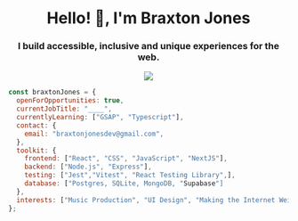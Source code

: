 
<h1 align="center">Hello! 👋, I'm Braxton Jones</h1>
<h3 align="center">I build accessible, inclusive and unique experiences for the web.</h3>
<p align="center">
  <a href="https://skillicons.dev">
    <img src="https://skillicons.dev/icons?i=react,css,figma,nodejs,vscode,webpack,vite,sass,postman,mongodb" />
  </a>
</p>

```javascript
const braxtonJones = {
  openForOpportunities: true,
  currentJobTitle: "____",
  currentlyLearning: ["GSAP", "Typescript"],
  contact: {
    email: "braxtonjonesdev@gmail.com",
  },
  toolkit: {
    frontend: ["React", "CSS", "JavaScript", "NextJS"],
    backend: ["Node.js", "Express"],
    testing: ["Jest","Vitest", "React Testing Library",],
    database: ["Postgres, SQLite, MongoDB, "Supabase"]
  },
  interests: ["Music Production", "UI Design", "Making the Internet Weird Again"],
};

```





